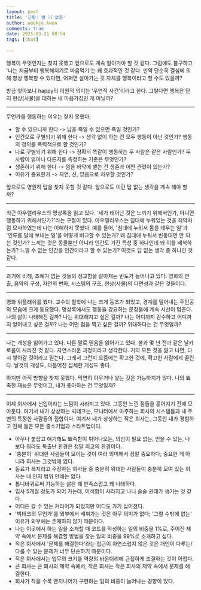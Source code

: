 ```yaml
---  
layout: post  
title: '근황: 별 거 없음'  
author: wookje.kwon  
comments: true  
date: 2025-03-21 00:54  
tags: [chat]  
  
---  
```


행복이 무엇인지는 찾지 못했고 앞으로도 계속 알아가야 할 것 같다. 그럼에도 불구하고 '나는 지금부터 행복해지기로 마음먹기'는 꽤 효과적인 것 같다. 만약 단순히 결심에 의해 항상 행복할 수 있다면, 어쩌면 살아가는 것 자체를 행복이라고 할 수도 있을까?  

방금 찾아보니 happy의 어원적 의미는 '우연적 사건'이라고 한다. 그렇다면 행복은 단지 현상(사물)을 대하는 내 마음가짐인 게 아닐까?    

---

무언가를 행동하는 이유는 찾지 못했다.  
- 할 수 있으니까 한다 -> 남을 죽일 수 있으면 죽일 것인가?  
- 인간으로 구별되기 위해 한다 -> 생각 없이 하는 건 모두 행동이 아닌 것인가? 행동의 정의를 폭력적으로 할 것인가?  
- 나로 구별되기 위해 한다 -> 정확히 똑같이 행동하는 두 사람은 같은 사람인가? 두 사람이 얼마나 다른지를 측정하는 기준은 무엇인가?  
- 생존하기 위해 한다 -> 껌을 바닥에 뱉는 건 생존과 어떤 관련이 있는가?  
- 이유가 중요한가 -> 자연, 신, 믿음으로 치부할 것인가?  

앞으로도 영원히 답을 찾지 못할 것 같다. 앞으로도 이런 답 없는 생각을 계속 해야 할까?  

---

최근 아우렐리우스의 명상록을 읽고 있다. '네가 태어난 것은 느끼기 위해서인가, 아니면 행동하기 위해서인가?'라는 구절이 있다. 아우렐리우스는 침대에 누워있는 것을 죄악처럼 묘사하였는데 나는 이해하지 못했다. 예를 들어, '침대에 누워서 몸을 데우는 일'과 '인류를 달에 보내는 일'을 어떻게 비교할 수 있는가? 왜 침대에 누워서 빈둥대면 안 되는 것인가? 느끼는 것은 동물뿐만 아니라 인간도 가진 특성 중 하나인데 왜 이를 배척하는가? 느낄 수 없는 인간을 인간이라고 할 수 있는가? 이것도 답 없는 생각 중 하나인 것 같다.  

---

과거에 비해, 조예가 없는 것들의 정교함을 알아채는 빈도가 늘어나고 있다. 영화의 연출, 음악의 구성, 자연의 변화, 시스템의 구조, 현상(사물)의 다면성과 같은 것들이다.  

---

영화 위플래쉬를 봤다. 교수의 철학에 나는 크게 동조가 되었고, 경계를 밀어내는 주인공의 모습에 크게 동요했다. 명상록에서도 행동을 강요하는 문장들에 계속 시선이 멈춘다. 나의 삶이 나태해진 걸까? 나는 위대해지고 싶은 걸까? 나는 어디까지 감수하고 어디까지 얻어내고 싶은 걸까? 나는 어떤 점을 찍고 싶은 걸까? 위대하다는 건 무엇일까?  

---

나는 개성을 잃어가고 있다. 다른 말로 믿음을 잃어가고 있다. 불과 몇 년 전과 같은 날카로움이 사라진 것 같다. 자연스러운 과정이라고 생각한다. 거의 모든 것을 잃고 나면, 다시 쌓아갈 것이라고 믿는다. 그래서 그런지 요즘에는 확고한 것에, 확고한 사람에게 끌린다. 날것의 개성도, 다듬어진 섬세한 개성도 좋다.  

하지만 아직 방향을 찾지 못했다. 막연히 아무거나 쌓는 것은 가능하지가 않다. 나의 뾰족한 재능은 무엇이고, 내가 좋아하는 건 무엇일까?  

---

이제 회사에서 신입이라는 느낌이 사라지고 있다. 그동안 느낀 점들을 흩어지기 전에 모아둔다. 여기서 내가 상상하는 빅테크는, 모니터에서 마주하는 회사의 시스템들과 내 주변의 특정한 사람들의 집합이다. 여기서 내가 상상하는 작은 회사는, 그동안 내가 경험하고 전해 들은 모든 중소기업과 스타트업이다.  

- 아무나 붙잡고 얘기해도 뾰족함이 튀어나오는, 의심이 필요 없는, 믿을 수 있는, 나보다 뭐라도 특출난 환경은 정말 최고의 환경이다.  
- '충분히' 위대한 사람들이 모이는 것이 여러 의미에서 정말 중요하다; 중요한 게 아니라 회사는 그것밖에 없다.  
- 동료가 복지라고 주장하는 회사들 중 충분히 위대한 사람들이 충분히 모여 있는 회사는 내 인지 범위 안에는 없다.  
- 톱니바퀴로써 기능하는 삶은 꽤 만족스럽고 꽤 나태하다.  
- 입사 5개월 정도가 되어 가는데, 어색함이 사라지고 나니 슬슬 권태가 생기는 것 같다.  
- 어디든 갈 수 있는 커리어가 되었지만 어디도 가기 싫어졌다.  
- '빅테크의 무언가'를 외부에서 베껴가는 것은 아무 의미가 없다; '그럴 수밖에 없는' 이유가 외부에는 존재하지 않기 때문이다.  
- 나는 이곳에서 하는 일을 소개할 때 코드를 작성하는 일의 비중을 1%로, 주어진 제약 속에서 문제를 해결할 방법을 찾는 일의 비중을 99%로 소개하고 싶다.  
- 작은 회사에서 '문제를 해결한다'라는 접근이 자연스럽지 않은 것은 개인이 다루는/다룰 수 있는 문제가 너무 단순하기 때문이다.  
- 작은 회사에서는 업무의 크기를 역량의 바운더리에 근접하게 조절하는 것이 어렵다.  
- 큰 회사는 큰 회사의 제약 속에서, 작은 회사는 작은 회사의 제약 속에서 문제를 해결한다.  
- 회사가 작을 수록 엔지니어가 구현하는 일의 비중이 늘어나는 경향이 있다.  
